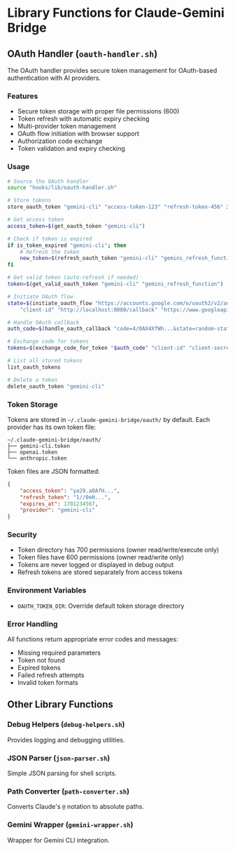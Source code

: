 # Library Functions for Claude-Gemini Bridge

## OAuth Handler (`oauth-handler.sh`)

The OAuth handler provides secure token management for OAuth-based authentication with AI providers.

### Features

- Secure token storage with proper file permissions (600)
- Token refresh with automatic expiry checking
- Multi-provider token management
- OAuth flow initiation with browser support
- Authorization code exchange
- Token validation and expiry checking

### Usage

```bash
# Source the OAuth handler
source "hooks/lib/oauth-handler.sh"

# Store tokens
store_oauth_token "gemini-cli" "access-token-123" "refresh-token-456" 3600

# Get access token
access_token=$(get_oauth_token "gemini-cli")

# Check if token is expired
if is_token_expired "gemini-cli"; then
    # Refresh the token
    new_token=$(refresh_oauth_token "gemini-cli" "gemini_refresh_function")
fi

# Get valid token (auto-refresh if needed)
token=$(get_valid_oauth_token "gemini-cli" "gemini_refresh_function")

# Initiate OAuth flow
state=$(initiate_oauth_flow "https://accounts.google.com/o/oauth2/v2/auth" \
    "client-id" "http://localhost:8080/callback" "https://www.googleapis.com/auth/generative-ai")

# Handle OAuth callback
auth_code=$(handle_oauth_callback "code=4/0AX4XfWh...&state=random-state")

# Exchange code for tokens
tokens=$(exchange_code_for_token "$auth_code" "client-id" "client-secret")

# List all stored tokens
list_oauth_tokens

# Delete a token
delete_oauth_token "gemini-cli"
```

### Token Storage

Tokens are stored in `~/.claude-gemini-bridge/oauth/` by default. Each provider has its own token file:

```
~/.claude-gemini-bridge/oauth/
├── gemini-cli.token
├── openai.token
└── anthropic.token
```

Token files are JSON formatted:
```json
{
    "access_token": "ya29.a0AfH...",
    "refresh_token": "1//0eH...",
    "expires_at": 1701234567,
    "provider": "gemini-cli"
}
```

### Security

- Token directory has 700 permissions (owner read/write/execute only)
- Token files have 600 permissions (owner read/write only)
- Tokens are never logged or displayed in debug output
- Refresh tokens are stored separately from access tokens

### Environment Variables

- `OAUTH_TOKEN_DIR`: Override default token storage directory

### Error Handling

All functions return appropriate error codes and messages:
- Missing required parameters
- Token not found
- Expired tokens
- Failed refresh attempts
- Invalid token formats

## Other Library Functions

### Debug Helpers (`debug-helpers.sh`)
Provides logging and debugging utilities.

### JSON Parser (`json-parser.sh`)
Simple JSON parsing for shell scripts.

### Path Converter (`path-converter.sh`)
Converts Claude's `@` notation to absolute paths.

### Gemini Wrapper (`gemini-wrapper.sh`)
Wrapper for Gemini CLI integration.